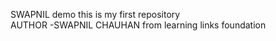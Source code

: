   SWAPNIL demo
this is my first repository
<BR>
AUTHOR -SWAPNIL CHAUHAN
from learning links foundation
